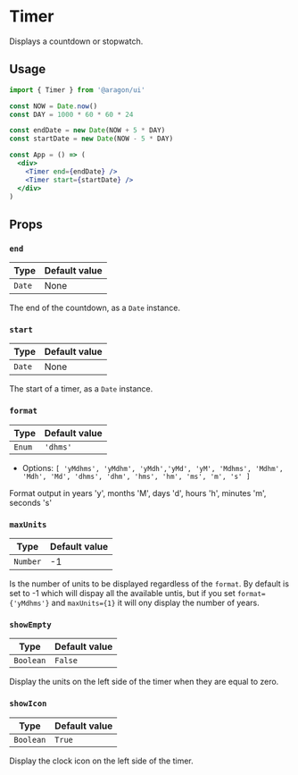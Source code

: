 # Timer

Displays a countdown or stopwatch.

## Usage

```jsx
import { Timer } from '@aragon/ui'

const NOW = Date.now()
const DAY = 1000 * 60 * 60 * 24

const endDate = new Date(NOW + 5 * DAY)
const startDate = new Date(NOW - 5 * DAY)

const App = () => (
  <div>
    <Timer end={endDate} />
    <Timer start={startDate} />
  </div>
)
```


## Props

### `end`

| Type      | Default value |
| --------- | ------------- |
| `Date`    | None          |

The end of the countdown, as a `Date` instance.

### `start`

| Type      | Default value |
| --------- | ------------- |
| `Date`    | None          |

The start of a timer, as a `Date` instance.

### `format`

| Type      | Default value |
| --------- | ------------- |
| `Enum`    | `'dhms'`      |

- Options: `[ 'yMdhms', 'yMdhm', 'yMdh','yMd', 'yM', 'Mdhms', 'Mdhm', 'Mdh', 'Md', 'dhms', 'dhm', 'hms', 'hm', 'ms', 'm', 's' ]`

Format output in years 'y', months 'M', days 'd', hours 'h', minutes 'm', seconds 's'

### `maxUnits`

| Type         | Default value |
| ------------ | ------------- |
| `Number`    |       -1       |

Is the number of units to be displayed regardless of the `format`.
By default is set to -1 which will dispay all the available untis, but if you set `format={'yMdhms'}` and `maxUnits={1}` it will ony display the number of years.

### `showEmpty`

| Type         | Default value |
| ------------ | ------------- |
| `Boolean`    | `False`       |

Display the units on the left side of the timer when they are equal to zero.

### `showIcon`

| Type         | Default value |
| ------------ | ------------- |
| `Boolean`    | `True`        |

Display the clock icon on the left side of the timer.

